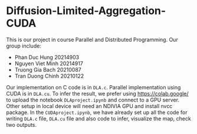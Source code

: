 # Diffusion-Limited-Aggregation-CUDA

This is our project in course Parallel and Distributed Programming. Our group include:
- Phan Duc Hung 20214903
- Nguyen Viet Minh 20214917
- Truong Gia Bach 20210087
- Tran Duong Chinh 20210122

Our implementation on C code is in `DLA.c`. Parallel implementation using CUDA is in `DLA.cu`.
To infer the result, we prefer using https://colab.google/ to upload the notebook `DLAproject.ipynb` and connect to a GPU server. Other setup in local device will need an NDIVIA GPU and install nvcc package.
In the `CUDAproject.ipynb`, we have already set up all the code for writing `DLA.c` file, `DLA.cu` file and also code to infer, visualize the map, check two outputs.
